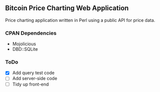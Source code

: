 ## Bitcoin Price Charting Web Application

Price charting application written in Perl using a public API for price data.

### CPAN Dependencies

* Mojolicious
* DBD::SQLite

### ToDo

- [x] Add query test code
- [ ] Add server-side code
- [ ] Tidy up front-end
